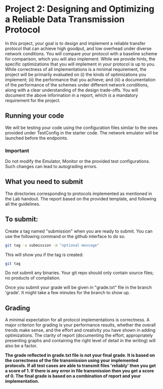 # Project 2: Designing and Optimizing a Reliable Data Transmission Protocol

In this project, your goal is to design and implement a reliable transfer protocol that can achieve high goodput, and low overhead under diverse network conditions. You will compare your protocol with a baseline scheme for comparison, which you will also implement.  While we provide hints, the specific optimizations that you will implement in your protocol is up to you. While correctness of all implementations is a minimal requirement, the project will be primarily evaluated on (i) the kinds of optimizations you implement; (ii) the performance that you achieve; and (iii) a documentation of the performance of the schemes under different network conditions, along with a clear understanding of the design trade-offs. You will document the above information in a report, which is a mandatory requirement for the project.

## Running your code
We will be testing your code using the configuration files similar to the ones provided under TestConfig in the starter code. The network emulator will be launched before the endpoints.

### Important
Do not modify the Emulator, Monitor or the provided test configurations. Such changes can lead to autograding errors.

## What you need to submit
The directories corresponding to protocols implemented as mentioned in the Lab handout.
The report based on the provided template, and following all the guidelines.

## To submit:
Create a tag named "submission" when you are ready to submit. You can use the following command or the github interface to do so.

``` bash
git tag -a submission -m "optional message"
```

This will show you if the tag is created:

```bash
git tag
```

Do not submit any binaries. Your git repo should only contain source files; no products of compilation.

Once you submit your grade will be given in "grade.txt" file in the branch 'grade'. It might take a few minutes for the branch to show up. 


## Grading
A minimal expectation for all protocol implementations is correctness. A major criterion for grading is your performance results, whether the overall trends make sense, and the effort and creativity you have shown in adding optimizations. The clarity of report (documenting the effort, appropriately presenting graphs and containing the right level of detail in the writing) will also be a factor.

**The grade reflected in grade.txt file is not your final grade. It is based on the correctness of the file transmission using your implemented protocols. If all test cases are able to transmit files 'reliably' then you get a score of 1. If there is any error in file transmission then you get a score of 0. The final grade is based on a combination of report and your implementation.**
